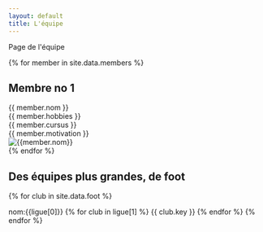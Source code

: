 ```yaml
---
layout: default
title: L'équipe
---
```


Page de l'équipe

{% for member in site.data.members %}

<h2>Membre no 1</h2> 

{{ member.nom }}<br>
{{ member.hobbies }}<br>
{{ member.cursus }}<br>
{{ member.motivation }}<br>
<img src="{{ member.avatar }}" alt="{{member.nom}}"><br>
{% endfor %}


<h2>Des équipes plus grandes, de foot</h2>


{% for club in site.data.foot %}


nom:{{ligue[0]}}
{% for club in ligue[1] %}
{{ club.key }}
{% endfor %}
{% endfor %}
